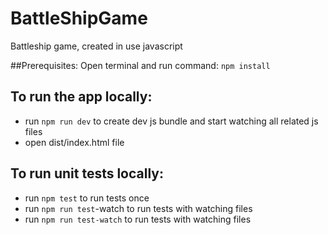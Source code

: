 # BattleShipGame
Battleship game, created in use javascript

##Prerequisites:
Open terminal and run command: `npm install`

## To run the app locally:
* run `npm run dev` to create dev js bundle and start watching all related js files
* open dist/index.html file

## To run unit tests locally:
* run `npm test` to run tests once
* run `npm run test`-watch to run tests with watching files
* run `npm run test-watch` to run tests with watching files